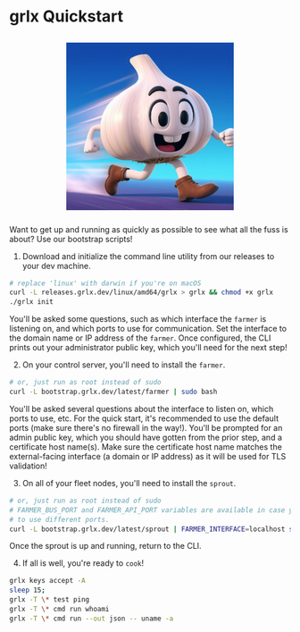 # grlx Quickstart
## <p align="center"><img src="docs/grlx-speed.jpg" width="300"></p>
Want to get up and running as quickly as possible to see what all the fuss is about?
Use our bootstrap scripts!

1. Download and initialize the command line utility from our releases to your dev machine.
```bash
# replace 'linux' with darwin if you're on macOS
curl -L releases.grlx.dev/linux/amd64/grlx > grlx && chmod +x grlx
./grlx init
```
You'll be asked some questions, such as which interface the `farmer` is listening on, and which ports to use for communication.
Set the interface to the domain name or IP address of the `farmer`.
Once configured, the CLI prints out your administrator public key, which you'll need for the next step!

2. On your control server, you'll need to install the `farmer`.
```bash
# or, just run as root instead of sudo
curl -L bootstrap.grlx.dev/latest/farmer | sudo bash
```
You'll be asked several questions about the interface to listen on, which ports to use, etc.
For the quick start, it's recommended to use the default ports (make sure there's no firewall in the way!).
You'll be prompted for an admin public key, which you should have gotten from the prior step, and a certificate host name(s).
Make sure the certificate host name matches the external-facing interface (a domain or IP address) as it will be used for TLS validation!

3. On all of your fleet nodes, you'll need to install the `sprout`.
```bash
# or, just run as root instead of sudo
# FARMER_BUS_PORT and FARMER_API_PORT variables are available in case you chose
# to use different ports.
curl -L bootstrap.grlx.dev/latest/sprout | FARMER_INTERFACE=localhost sudo -E bash
```
Once the sprout is up and running, return to the CLI.

4. If all is well, you're ready to `cook`!
```bash
grlx keys accept -A
sleep 15;
grlx -T \* test ping
grlx -T \* cmd run whoami
grlx -T \* cmd run --out json -- uname -a
```
